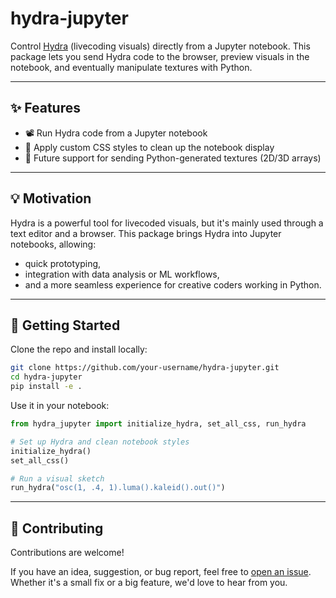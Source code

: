 # hydra-jupyter

Control [Hydra](https://hydra.ojack.xyz/) (livecoding visuals) directly from a Jupyter notebook.
This package lets you send Hydra code to the browser, preview visuals in the notebook, and eventually manipulate textures with Python.

---

## ✨ Features

- 📽️ Run Hydra code from a Jupyter notebook
- 🧼 Apply custom CSS styles to clean up the notebook display
- 🧪 Future support for sending Python-generated textures (2D/3D arrays)

---

## 💡 Motivation

Hydra is a powerful tool for livecoded visuals, but it's mainly used through a text editor and a browser.
This package brings Hydra into Jupyter notebooks, allowing:

- quick prototyping,
- integration with data analysis or ML workflows,
- and a more seamless experience for creative coders working in Python.

---

## 🚀 Getting Started

Clone the repo and install locally:

```bash
git clone https://github.com/your-username/hydra-jupyter.git
cd hydra-jupyter
pip install -e .
```

Use it in your notebook:

```python
from hydra_jupyter import initialize_hydra, set_all_css, run_hydra

# Set up Hydra and clean notebook styles
initialize_hydra()
set_all_css()

# Run a visual sketch
run_hydra("osc(1, .4, 1).luma().kaleid().out()")
```

---

## 🤝 Contributing

Contributions are welcome!

If you have an idea, suggestion, or bug report, feel free to [open an issue](https://github.com/your-username/hydra-jupyter/issues).
Whether it's a small fix or a big feature, we'd love to hear from you.
